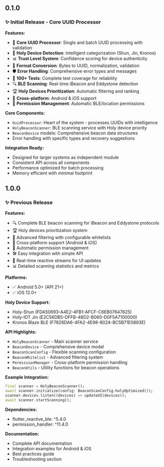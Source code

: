 ## 0.1.0

### ✨ Initial Release - Core UUID Processor

**Features:**
- 🔧 **Core UUID Processor**: Single and batch UUID processing with validation
- 🎯 **Holy Device Detection**: Intelligent categorization (Shun, Jin, Kronos)
- 📊 **Trust Level System**: Confidence scoring for device authenticity
- 🔄 **Format Conversion**: Bytes to UUID, normalization, validation
- 🛡️ **Error Handling**: Comprehensive error types and messages
- 🧪 **100+ Tests**: Complete test coverage for reliability
- 🔍 **BLE Scanning**: Real-time iBeacon and Eddystone detection
- 🏆 **Holy Devices Prioritization**: Automatic filtering and ranking
- 📱 **Cross-platform**: Android & iOS support
- 🔐 **Permission Management**: Automatic BLE/location permissions

**Core Components:**
- `UuidProcessor`: Heart of the system - processes UUIDs with intelligence
- `HolyBeaconScanner`: BLE scanning service with Holy device priority
- `BeaconDevice` models: Comprehensive beacon data structures
- Error handling with specific types and recovery suggestions

**Integration Ready:**
- Designed for larger systems as independent module
- Consistent API across all components
- Performance optimized for batch processing
- Memory efficient with minimal footprint

## 1.0.0

### ✨ Previous Release

**Features:**
- 🔍 Complete BLE beacon scanning for iBeacon and Eddystone protocols
- 🏆 Holy devices prioritization system
- 🎯 Advanced filtering with configurable whitelists
- 📱 Cross-platform support (Android & iOS)
- 🔐 Automatic permission management
- 🛠️ Easy integration with simple API
- 🔄 Real-time reactive streams for UI updates
- 📊 Detailed scanning statistics and metrics

**Platforms:**
- ✅ Android 5.0+ (API 21+)
- ✅ iOS 12.0+

**Holy Device Support:**
- Holy-Shun (FDA50693-A4E2-4FB1-AFCF-C6EB07647825)
- Holy-IOT Jin (E2C56DB5-DFFB-48D2-B060-D0F5A7100000)
- Kronos Blaze BLE (F7826DA6-4FA2-4E98-8024-BC5B71E0893E)

**API Highlights:**
- `HolyBeaconScanner` - Main scanner service
- `BeaconDevice` - Comprehensive device model
- `BeaconScanConfig` - Flexible scanning configuration
- `BeaconWhitelist` - Advanced filtering system
- `PermissionManager` - Cross-platform permission handling
- `BeaconUtils` - Utility functions for beacon operations

**Example Integration:**
```dart
final scanner = HolyBeaconScanner();
await scanner.initialize(config: BeaconScanConfig.holyOptimized());
scanner.devices.listen((devices) => updateUI(devices));
await scanner.startScanning();
```

**Dependencies:**
- flutter_reactive_ble: ^5.4.0
- permission_handler: ^11.4.0

**Documentation:**
- Complete API documentation
- Integration examples for Android & iOS
- Best practices guide
- Troubleshooting section